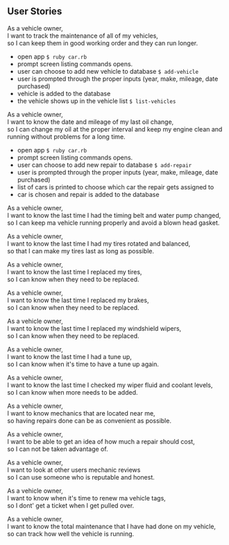## User Stories ##

As a vehicle owner, <br/>
I want to track the maintenance of all of my vehicles,<br/>
so I can keep them in good working order and they can run longer.

- open app `$ ruby car.rb`
- prompt screen listing commands opens.
- user can choose to add new vehicle to database
`$ add-vehicle`
- user is prompted through the proper inputs (year, make, mileage, date purchased)
- vehicle is added to the database
- the vehicle shows up in the vehicle list
`$ list-vehicles`

As a vehicle owner, <br/>
I want to know the date and mileage of my last oil change,<br/>
so I can change my oil at the proper interval and keep my engine clean and running without problems for a long time.

- open app `$ ruby car.rb`
- prompt screen listing commands opens.
- user can choose to add new repair to database
`$ add-repair`
- user is prompted through the proper inputs (year, make, mileage, date purchased)
- list of cars is printed to choose which car the repair gets assigned to
- car is chosen and repair is added to the database

As a vehicle owner, <br/>
I want to know the last time I had the timing belt and water pump changed, <br/>
so I can keep ma vehicle running properly and avoid a blown head gasket.

As a vehicle owner, <br/>
I want to know the last time I had my tires rotated and balanced, <br/>
so that I can make my tires last as long as possible.

As a vehicle owner, <br/>
I want to know the last time I replaced my tires, <br/>
so I can know when they need to be replaced.

As a vehicle owner, <br/>
I want to know the last time I replaced my brakes, <br/>
so I can know when they need to be replaced.

As a vehicle owner, <br/>
I want to know the last time I replaced my windshield wipers, <br/>
so I can know when they need to be replaced.

As a vehicle owner, <br/>
I want to know the last time I had a tune up, <br/>
so I can know when it's time to have a tune up again.

As a vehicle owner, <br/>
I want to know the last time I checked my wiper fluid and coolant levels, <br/>
so I can know when more needs to be added.

As a vehicle owner, <br/>
I want to know mechanics that are located near me, <br/>
so having repairs done can be as convenient as possible.

As a vehicle owner, <br/>
I want to be able to get an idea of how much a repair should cost, <br/>
so I can not be taken advantage of.

As a vehicle owner, <br/>
I want to look at other users mechanic reviews <br/>
so I can use someone who is reputable and honest.

As a vehicle owner, <br/>
I want to know when it's time to renew ma vehicle tags, <br/>
so I dont' get a ticket when I get pulled over.

As a vehicle owner, <br/>
I want to know the total maintenance that I have had done on my vehicle, <br/>
so can track how well the vehicle is running.

